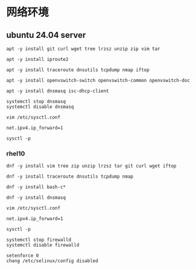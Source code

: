 # 网络环境

## ubuntu 24.04 server

```
apt -y install git curl wget tree lrzsz unzip zip vim tar
```



```
apt -y install iproute2 
```



```
apt -y install traceroute dnsutils tcpdump nmap iftop
```



```
apt -y install openvswitch-switch openvswitch-common openvswitch-doc
```



```
apt -y install dnsmasq isc-dhcp-client

systemctl stop dnsmasq
systemctl disable dnsmasq
```



```
vim /etc/sysctl.conf

net.ipv4.ip_forward=1

sysctl -p
```



### rhel10

```
dnf -y install vim tree zip unzip lrzsz tar git curl wget iftop
```



```
dnf -y install traceroute dnsutils tcpdump nmap
```



```
dnf -y install bash-c*
```



```
dnf -y install dnsmasq
```



```
vim /etc/sysctl.conf

net.ipv4.ip_forward=1

sysctl -p
```





```
systemctl stop firewalld
systemctl disable firewalld

setenforce 0
chang /etc/selinux/config disabled
```

